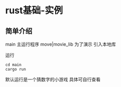 # rust基础-实例

## 简单介绍

main 主运行程序
move|movie_lib 为了演示 引入本地库

运行

```shell
cd main
cargo run
```

默认运行是一个猜数字的小游戏
具体可自行查看